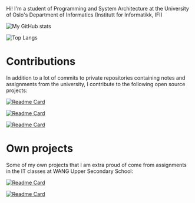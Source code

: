 Hi!
I'm a student of Programming and System Architecture at the University of Oslo's Department of Informatics (Institutt for Informatikk, IFI)

![My GitHub stats](https://github-readme-stats.vercel.app/api?username=yrjarv&show_icons=true)

![Top Langs](https://github-readme-stats.vercel.app/api/top-langs/?username=yrjarv)

# Contributions #
In addition to a lot of commits to private repositories containing notes and assignments from the university, I contribute to the following open source projects:

[![Readme Card](https://github-readme-stats.vercel.app/api/pin/?username=cybernetisk&repo=internsystem-v2)](https://github.com/cybernetisk/internsystem-v2)

[![Readme Card](https://github-readme-stats.vercel.app/api/pin/?username=marticliment&repo=ElevenClock)](https://github.com/marticliment/ElevenClock)

[![Readme Card](https://github-readme-stats.vercel.app/api/pin/?username=marticliment&repo=WingetUI)](https://github.com/marticliment/WingetUI)

# Own projects #
Some of my own projects that I am extra proud of come from assignments in the IT classes at WANG Upper Secondary School:

[![Readme Card](https://github-readme-stats.vercel.app/api/pin/?username=yrjarv&repo=pong)](https://github.com/yrjarv/pong)

[![Readme Card](https://github-readme-stats.vercel.app/api/pin/?username=yrjarv&repo=gardermoen)](https://github.com/yrjarv/gardermoen)
